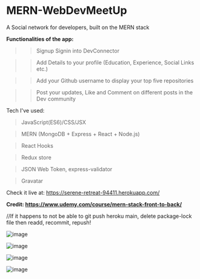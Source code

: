 ﻿# MERN-WebDevMeetUp

A Social network for developers, built on the MERN stack

**Functionalities of the app:**
 >>Signup Signin into DevConnector

 >>Add Details to your profile (Education, Experience, Social Links etc.)

 >>Add your Github username to display your top five repositories

 >>Post your updates, Like and Comment on different posts in the Dev community

Tech I've used: 
  > JavaScript(ES6)/CSS/JSX

  >MERN (MongoDB + Express + React + Node.js)

  >React Hooks

  >Redux store 

  >JSON Web Token, express-validator

  >Gravatar


Check it live at: https://serene-retreat-94411.herokuapp.com/


**Credit: https://www.udemy.com/course/mern-stack-front-to-back/**


//If it happens to not be able to git push heroku main, delete package-lock file then readd, recommit, repush!


![image](https://user-images.githubusercontent.com/66233296/128817220-9c254900-d1b7-48d4-9f58-8b4e53fcd1cf.png)

![image](https://user-images.githubusercontent.com/66233296/128817266-79c525ce-3a95-4f3c-94e8-a9e788c53594.png)

![image](https://user-images.githubusercontent.com/66233296/128817368-0406e9aa-bcb6-4b67-bca1-698daf0ec54e.png)

![image](https://user-images.githubusercontent.com/66233296/128817291-600864cb-8e51-455e-afc4-706e193e297a.png)



